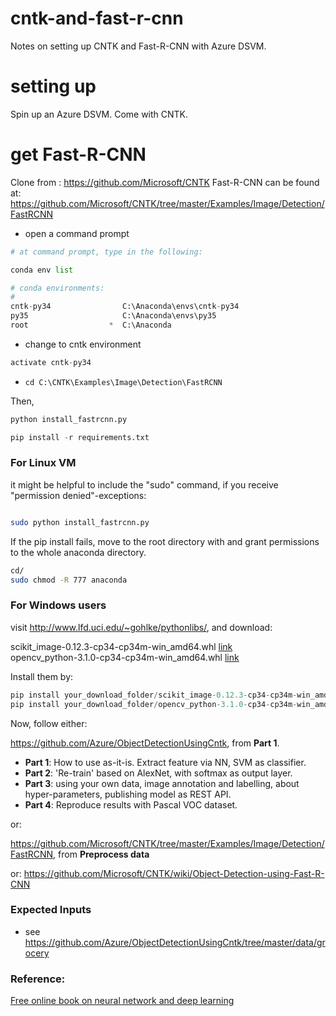 # cntk-and-fast-r-cnn
Notes on setting up CNTK and Fast-R-CNN with Azure DSVM.

# setting up
Spin up an Azure DSVM. Come with CNTK.

# get Fast-R-CNN
Clone from : https://github.com/Microsoft/CNTK
Fast-R-CNN can be found at: https://github.com/Microsoft/CNTK/tree/master/Examples/Image/Detection/FastRCNN


- open a command prompt

```python
# at command prompt, type in the following:

conda env list

# conda environments:
#
cntk-py34                C:\Anaconda\envs\cntk-py34
py35                     C:\Anaconda\envs\py35
root                  *  C:\Anaconda
```

- change to cntk environment

```python
activate cntk-py34
```

- `cd C:\CNTK\Examples\Image\Detection\FastRCNN`

Then,

```python
python install_fastrcnn.py

pip install -r requirements.txt
```

### For Linux VM
it might be helpful to include the "sudo" command, if you receive "permission denied"-exceptions:

```bash

sudo python install_fastrcnn.py

```

If the pip install fails, move to the root directory with and grant permissions to the whole anaconda directory.

```bash
cd/
sudo chmod -R 777 anaconda
```

### For Windows users
visit http://www.lfd.uci.edu/~gohlke/pythonlibs/, and download:

scikit_image-0.12.3-cp34-cp34m-win_amd64.whl [link](http://www.lfd.uci.edu/~gohlke/pythonlibs/#scikit-image)  
opencv_python-3.1.0-cp34-cp34m-win_amd64.whl [link](http://www.lfd.uci.edu/~gohlke/pythonlibs/#opencv)

Install them by:

```python
pip install your_download_folder/scikit_image-0.12.3-cp34-cp34m-win_amd64.whl
pip install your_download_folder/opencv_python-3.1.0-cp34-cp34m-win_amd64.whl
```
Now, follow either:

https://github.com/Azure/ObjectDetectionUsingCntk, from **Part 1**. 
- **Part 1**: How to use as-it-is. Extract feature via NN, SVM as classifier.
- **Part 2**: 'Re-train' based on AlexNet, with softmax as output layer.
- **Part 3**: using your own data, image annotation and labelling, about hyper-parameters, publishing model as REST API.
- **Part 4**: Reproduce results with Pascal VOC dataset.

or:

https://github.com/Microsoft/CNTK/tree/master/Examples/Image/Detection/FastRCNN, from **Preprocess data**

or:
https://github.com/Microsoft/CNTK/wiki/Object-Detection-using-Fast-R-CNN

### Expected Inputs
- see https://github.com/Azure/ObjectDetectionUsingCntk/tree/master/data/grocery

### Reference:
[Free online book on neural network and deep learning](http://neuralnetworksanddeeplearning.com/index.html)
